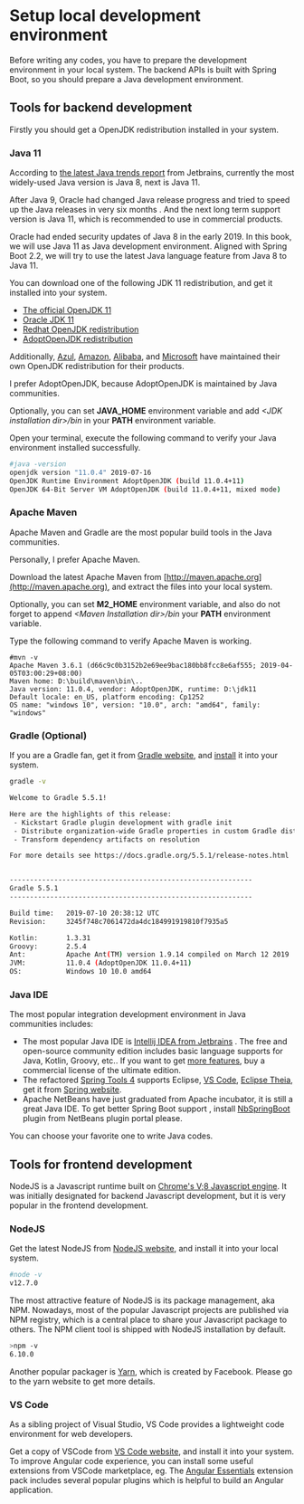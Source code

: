 # Setup local development environment

Before writing any codes, you have  to prepare the development environment in your local system.  The backend APIs is built with Spring Boot,  so you should prepare a Java development environment.



## Tools for backend development

 Firstly you should get a OpenJDK redistribution installed in your system. 

### Java 11

According to [the latest Java trends report](https://www.jetbrains.com/lp/devecosystem-2019/jav) from Jetbrains, currently the most widely-used Java version is Java 8, next is Java 11. 

After Java 9, Oracle had changed Java release progress and tried to speed up the Java releases in very six months .   And the next long term support version is  Java 11, which is recommended to use in commercial products. 

Oracle had ended security updates of Java 8 in the early 2019.  In this book, we will use Java 11  as Java development environment. Aligned with Spring Boot 2.2, we will try to use the latest  Java language feature from Java 8 to Java 11.  

You can download one of the following JDK 11 redistribution, and get it installed into your system.

* [The official OpenJDK 11](http://openjdk.java.net/)
* [Oracle  JDK 11](https://java.oracle.com)
* [Redhat OpenJDK redistribution](https://developers.redhat.com)
* [AdoptOpenJDK  redistribution](https://adoptopenjdk.net/)

Additionally, [Azul](https://www.azul.com/downloads/zulu-community/),  [Amazon](https://aws.amazon.com/corretto/),  [Alibaba](https://github.com/alibaba/dragonwell8),  and [Microsoft](https://docs.microsoft.com/en-us/xamarin/android/get-started/installation/openjdk)  have maintained their own OpenJDK redistribution for their products. 

I prefer AdoptOpenJDK,  because AdoptOpenJDK is maintained by Java communities.

Optionally, you can set **JAVA\_HOME** environment variable and add *&lt;JDK installation dir>/bin* in your **PATH** environment variable.

Open your terminal, execute the following command to verify your Java environment installed successfully.

```sh
#java -version
openjdk version "11.0.4" 2019-07-16
OpenJDK Runtime Environment AdoptOpenJDK (build 11.0.4+11)
OpenJDK 64-Bit Server VM AdoptOpenJDK (build 11.0.4+11, mixed mode)
```

### Apache Maven

Apache Maven and Gradle are the most popular build tools in the Java communities. 

Personally, I prefer Apache Maven.  

Download the latest Apache Maven from [http://maven.apache.org](http://maven.apache.org), and extract the files into your local system. 

Optionally, you can set **M2\_HOME** environment variable, and also do not forget to append *&lt;Maven Installation dir>/bin* your **PATH** environment variable.  

Type the following command to verify Apache Maven is working.

```shell
#mvn -v
Apache Maven 3.6.1 (d66c9c0b3152b2e69ee9bac180bb8fcc8e6af555; 2019-04-05T03:00:29+08:00)
Maven home: D:\build\maven\bin\..
Java version: 11.0.4, vendor: AdoptOpenJDK, runtime: D:\jdk11
Default locale: en_US, platform encoding: Cp1252
OS name: "windows 10", version: "10.0", arch: "amd64", family: "windows"
```



###  Gradle (Optional)

If you are a Gradle fan, get it from [Gradle website](https://gradle.org/), and [install](https://gradle.org/install) it into your system.

```sh
gradle -v

Welcome to Gradle 5.5.1!

Here are the highlights of this release:
 - Kickstart Gradle plugin development with gradle init
 - Distribute organization-wide Gradle properties in custom Gradle distributions
 - Transform dependency artifacts on resolution

For more details see https://docs.gradle.org/5.5.1/release-notes.html


------------------------------------------------------------
Gradle 5.5.1
------------------------------------------------------------

Build time:   2019-07-10 20:38:12 UTC
Revision:     3245f748c7061472da4dc184991919810f7935a5

Kotlin:       1.3.31
Groovy:       2.5.4
Ant:          Apache Ant(TM) version 1.9.14 compiled on March 12 2019
JVM:          11.0.4 (AdoptOpenJDK 11.0.4+11)
OS:           Windows 10 10.0 amd64
```

### Java IDE 

The most popular integration development environment in Java communities includes:

* The most popular Java IDE is [Intellij IDEA from Jetbrains](https://www.jetbrains.com/idea/) .  The free and open-source community edition includes basic language supports for Java, Kotlin, Groovy, etc..  If you want to get [more features](https://www.jetbrains.com/idea/features/editions_comparison_matrix.html), buy a commercial license of the ultimate edition. 
* The refactored [Spring Tools 4](https://spring.io/tools)   supports Eclipse, [VS Code](https://marketplace.visualstudio.com/items?itemName=Pivotal.vscode-boot-dev-pack), [Eclipse Theia](https://github.com/theia-ide/theia), get it from [Spring website](https://spring.io/tools).
* Apache NetBeans have just graduated from Apache incubator, it is still a  great Java IDE. To get better   Spring Boot support , install [NbSpringBoot](http://plugins.netbeans.org/plugin/67888/nb-springboot) plugin from NetBeans plugin portal please.

You can choose your favorite one to write Java codes.

## Tools for frontend development



NodeJS is a Javascript runtime built on [Chrome's V;8 Javascript engine](https://v8.dev/).  It was initially designated for backend Javascript development, but it is very popular in the frontend development. 

### NodeJS

Get the latest NodeJS from [NodeJS website](https://nodejs.org), and install it into your local system.

```sh
#node -v
v12.7.0
```

The most attractive feature of NodeJS is its package management, aka NPM. Nowadays,  most of the popular Javascript projects are published via NPM registry,  which is a central place to share your Javascript package to others.   The NPM client tool is shipped with NodeJS installation by default.

```sh
>npm -v
6.10.0
```

Another popular packager is [Yarn](https://yarnpkg.com/en), which is created by Facebook.  Please go to the yarn website to get more details.

### VS Code 

As a sibling project of Visual Studio,  VS Code provides a lightweight code environment for web developers. 

Get a copy of VSCode from [VS Code website](https://code.visualstudio.com), and install it into your system.  To improve Angular code experience, you can install some useful extensions from  VSCode marketplace, eg.  The [Angular Essentials](https://marketplace.visualstudio.com/items?itemName=johnpapa.angular-essentials) extension pack  includes several popular plugins which is helpful to build an  Angular application. 











